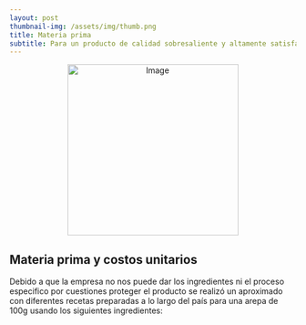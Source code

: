 ```yaml
---
layout: post
thumbnail-img: /assets/img/thumb.png
title: Materia prima
subtitle: Para un producto de calidad sobresaliente y altamente satisfactorio para el consumidor, es imprescindible contar con cierta selección de ingredientes.
---
```


<div style="text-align:center">
  <img src="/Trabajo-final/assets/img/arepas2.JPG" alt="Image" style="width:300px;height:300px;">
</div>

## Materia prima y costos unitarios

Debido a que la empresa no nos puede dar los ingredientes ni el proceso especifico por cuestiones proteger el producto se realizó un aproximado con diferentes recetas preparadas a lo largo del país para una arepa de 100g usando los siguientes ingredientes:
<head>
    <title>Aligned Interspersed Images Example</title>
    <style>
        .image-list {
            display: flex;
            flex-wrap: wrap;
            justify-content: center;
        }

        .image-list li {
            flex-basis: calc(33.33% - 10px);
            margin: 5px;
            list-style-type: none;
            text-align: center;
        }

        .image-list li img {
            max-width: 100%;
            height: auto;
        }
    </style>
</head>
<body>
    <ul class="image-list">
        <li><img src="/Trabajo-final/assets/harina.png" alt="Image 1" style="width:150px;height:150px;" >
            <p>Harina de trigo</p>
        </li>
        <li><img src="/Trabajo-final/assets/queso.jpg" alt="Image 2" style="width:150px;height:150px;">
            <p>Queso</p>
        </li>
        <li><img src="/Trabajo-final/assets/azucar.jpg" alt="Image 3" style="width:150px;height:150px;">
            <p>Azucar</p>
        </li>
        <li><img src="/Trabajo-final/assets/mantequilla.jpg" alt="Image 4" style="width:150px;height:150px;" >
            <p>Mantequilla</p>
        </li>
        <li><img src="/Trabajo-final/assets/sal.jpeg" alt="Image 5" style="width:150px;height:150px;">
            <p>Sal</p>
        </li>
        <li><img src="/Trabajo-final/assets/agua.jpg" alt="Image 6" style="width:150px;height:150px;">
            <p>Agua</p>
        </li>
    </ul>
</body>

<head>
    <title>Centered Table Example</title>
    <style>
       table {
            border-collapse: collapse;
            margin: 0 auto;
        }

        table, th, td {
            border: 1px solid black;
            text-align: center;
            padding: 10px;
    </style>
</head>
<body>
    <table>
        <tr>
            <th style="text-align: center"> >Producto</th>
            <th style="text-align: center">Cantidad por unidad (g)</th>
            <th style="text-align: center">Costo unitario</th>
        </tr>
        <tr>
            <td style="text-align: center">Harina</td>
            <td style="text-align: center">36 g</td>
            <td style="text-align: center">3.64 COP/g</td>
        </tr>
        <tr>
            <td style="text-align: center">Queso</td>
            <td style="text-align: center">18 g</td>
            <td style="text-align: center">17 COP/g</td>
        </tr>
        <tr>
            <td style="text-align: center">Azucar</td>
            <td style="text-align: center">2 g</td>
            <td style="text-align: center">4.5 COP/g</td>
        </tr>
        <tr>
            <td style="text-align: center">Sal</td>
            <td style="text-align: center">1 g</td>
            <td style="text-align: center">2.33 COP/g</td>
        </tr>
        <tr>
            <td style="text-align: center">Mantequilla</td>
            <td style="text-align: center">8 g</td>
            <td style="text-align: center">14.4 COP/g</td>
        </tr>
        <tr>
            <td style="text-align: center">Agua</td>
            <td style="text-align: center">35 mL</td>
            <td style="text-align: center">1.42 COP/mL</td>
        </tr>
        <tr>
            <td style="text-align: center">Total</td>
            <td style="text-align: center">100 g</td>
            <td style="text-align: center">613.91 COP/unidad</td>
        </tr>
    </table>
</body>

  El producto se vende a 1800 COP cuando se vende por unidad y a 1200 cuando se vende al por mayor. Por lo que se puede observar una ganancia por unidad tanto al por mayor como por unidad. Según los integrantes de la empresa se vende aproximadamente un 50% de ventas al por mayor y 50% por unidad. Es decir, la venta de la arepa es de un aproximado de <b> 1500 COP </b>

## Costos y ganancias de producción por dia
&nbsp;
Realizando los costos de producción teniendo los costos unitarios de la materia y teniendo en cuenta las proporciones y volumenes de producción se pueden obtener las ganancias brutas descontando los gastos de producción.
<body>
    <table>
        <tr>
            <th style="text-align: center">Dia de producción</th>
            <th style="text-align: center"> Costo total</th>
            <th style="text-align: center"> Ingresos por ventas</th>
            <th style="text-align: center"> Ganancias brutas</th>
        </tr>
        <tr>
            <td style="text-align: center">Lunes-Jueves</td>
            <td style="text-align: center">306.955 COP</td>
            <td style="text-align: center">750.000 COP</td>
            <td style="text-align: center"> 443.045 COP</td>
        </tr>
        <tr>
            <td style="text-align: center">Viernes</td>
            <td style="text-align: center">491.128 COP</td>
            <td style="text-align: center"> 1'200.000 COP</td>
            <td style="text-align: center"> 708.872 COP</td>
        </tr>
        <tr>
            <td style="text-align: center">Sábado-Domingo</td>
            <td style="text-align: center"> 613.910 COP</td>
            <td style="text-align: center"> 1'500.000 COP</td>
            <td style="text-align: center"> 886.090 COP</td>
        </tr>
    </table>
</body>

Cabe recalcar que la materia prima y sus costos se le debe aplicar el 20% adicionnal por lo mencionado anteriormente de la perdida de materia prima, donde si se le aplica el 20% al costo de la materia prima se tiene que la unidad para ellos cuesta <b>736.69 COP</b>. Sin embargo, se prefiere calcular los costos y ganancias brutas teniendo en cuenta el uso ideal de la materia prima. Estos datos son los que se colocarán en el MES para tener las ganancias mas aproximadas.










